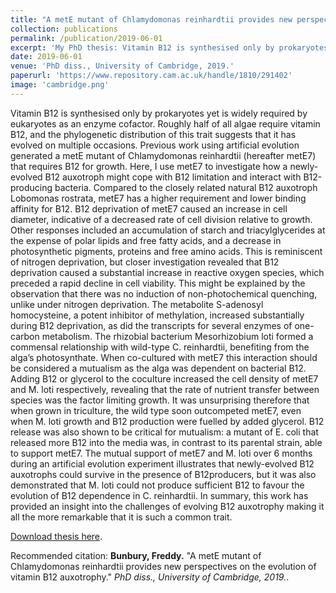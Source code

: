 ```yaml
---
title: "A metE mutant of Chlamydomonas reinhardtii provides new perspectives on the evolution of vitamin B12 auxotrophy"
collection: publications
permalink: /publication/2019-06-01
excerpt: 'My PhD thesis: Vitamin B12 is synthesised only by prokaryotes yet is widely required by eukaryotes as an enzyme cofactor. Roughly half of all algae require vitamin B12, and the phylogenetic distribution of this trait suggests that it has evolved on multiple occasions. Previous work using artificial evolution generated a metE mutant of Chlamydomonas reinhardtii (hereafter metE7) that requires B12 for growth. Here, I use metE7 to investigate how a newly-evolved B12 auxotroph might cope with B12 limitation and interact with B12-producing bacteria. This work has provided an insight into the challenges of evolving B12 auxotrophy making it all the more remarkable that it is such a common trait. '
date: 2019-06-01
venue: 'PhD diss., University of Cambridge, 2019.'
paperurl: 'https://www.repository.cam.ac.uk/handle/1810/291402'
image: 'cambridge.png'
---
```


Vitamin B12 is synthesised only by prokaryotes yet is widely required by eukaryotes as an enzyme cofactor. Roughly half of all algae require vitamin B12, and the phylogenetic distribution of this trait suggests that it has evolved on multiple occasions. Previous work using artificial evolution generated a metE mutant of Chlamydomonas reinhardtii (hereafter metE7) that requires B12 for growth. Here, I use metE7 to investigate how a newly-evolved B12 auxotroph might cope with B12 limitation and interact with B12-producing bacteria. Compared to the closely related natural B12 auxotroph Lobomonas rostrata, metE7 has a higher requirement and lower binding affinity for B12. B12 deprivation of metE7 caused an increase in cell diameter, indicative of a decreased rate of cell division relative to growth. Other responses included an accumulation of starch and triacylglycerides at the expense of polar lipids and free fatty acids, and a decrease in photosynthetic pigments, proteins and free amino acids. This is reminiscent of nitrogen deprivation, but closer investigation revealed that B12 deprivation caused a substantial increase in reactive oxygen species, which preceded a rapid decline in cell viability. This might be explained by the observation that there was no induction of non-photochemical quenching, unlike under nitrogen deprivation. The metabolite S-adenosyl homocysteine, a potent inhibitor of methylation, increased substantially during B12 deprivation, as did the transcripts for several enzymes of one-carbon metabolism. The rhizobial bacterium Mesorhizobium loti formed a commensal relationship with wild-type C. reinhardtii, benefiting from the alga’s photosynthate. When co-cultured with metE7 this interaction should be considered a mutualism as the alga was dependent on bacterial B12. Adding B12 or glycerol to the coculture increased the cell density of metE7 and M. loti respectively, revealing that the rate of nutrient transfer between species was the factor limiting growth. It was unsurprising therefore that when grown in triculture, the wild type soon outcompeted metE7, even when M. loti growth and B12 production were fuelled by added glycerol. B12 release was also shown to be critical for mutualism: a mutant of E. coli that released more B12 into the media was, in contrast to its parental strain, able to support metE7. The mutual support of metE7 and M. loti over 6 months during an artificial evolution experiment illustrates that newly-evolved B12 auxotrophs could survive in the presence of B12producers, but it was also demonstrated that M. loti could not produce sufficient B12 to favour the evolution of B12 dependence in C. reinhardtii. In summary, this work has provided an insight into the challenges of evolving B12 auxotrophy making it all the more remarkable that it is such a common trait.

[Download thesis here](https://www.repository.cam.ac.uk/handle/1810/291402).



Recommended citation: __Bunbury, Freddy.__ "A metE mutant of Chlamydomonas reinhardtii provides new perspectives on the evolution of vitamin B12 auxotrophy."  <i> PhD diss., University of Cambridge, 2019.</i>.
